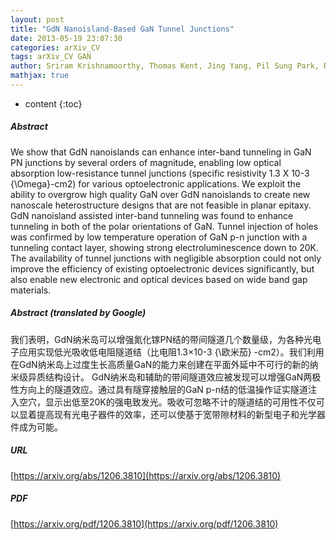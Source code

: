 ```yaml
---
layout: post
title: "GdN Nanoisland-Based GaN Tunnel Junctions"
date: 2013-05-19 23:07:30
categories: arXiv_CV
tags: arXiv_CV GAN
author: Sriram Krishnamoorthy, Thomas Kent, Jing Yang, Pil Sung Park, Roberto Myers, Siddharth Rajan
mathjax: true
---
```


* content
{:toc}

##### Abstract
We show that GdN nanoislands can enhance inter-band tunneling in GaN PN junctions by several orders of magnitude, enabling low optical absorption low-resistance tunnel junctions (specific resistivity 1.3 X 10-3 {\Omega}-cm2) for various optoelectronic applications. We exploit the ability to overgrow high quality GaN over GdN nanoislands to create new nanoscale heterostructure designs that are not feasible in planar epitaxy. GdN nanoisland assisted inter-band tunneling was found to enhance tunneling in both of the polar orientations of GaN. Tunnel injection of holes was confirmed by low temperature operation of GaN p-n junction with a tunneling contact layer, showing strong electroluminescence down to 20K. The availability of tunnel junctions with negligible absorption could not only improve the efficiency of existing optoelectronic devices significantly, but also enable new electronic and optical devices based on wide band gap materials.

##### Abstract (translated by Google)
我们表明，GdN纳米岛可以增强氮化镓PN结的带间隧道几个数量级，为各种光电子应用实现低光吸收低电阻隧道结（比电阻1.3×10-3 {\欧米茄} -cm2）。我们利用在GdN纳米岛上过度生长高质量GaN的能力来创建在平面外延中不可行的新的纳米级异质结构设计。 GdN纳米岛和辅助的带间隧道效应被发现可以增强GaN两极性方向上的隧道效应。通过具有隧穿接触层的GaN p-n结的低温操作证实隧道注入空穴，显示出低至20K的强电致发光。吸收可忽略不计的隧道结的可用性不仅可以显着提高现有光电子器件的效率，还可以使基于宽带隙材料的新型电子和光学器件成为可能。

##### URL
[https://arxiv.org/abs/1206.3810](https://arxiv.org/abs/1206.3810)

##### PDF
[https://arxiv.org/pdf/1206.3810](https://arxiv.org/pdf/1206.3810)

